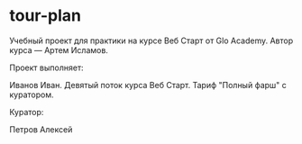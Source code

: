 # tour-plan

Учебный проект для практики на курсе Веб Старт от Glo Academy. Автор курса — Артем Исламов.

Проект выполняет:

Иванов Иван. Девятый поток курса Веб Старт. Тариф "Полный фарш" с куратором.

Куратор:

Петров Алексей
